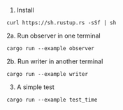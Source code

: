 

1. Install

`curl https://sh.rustup.rs -sSf | sh`

2a. Run observer in one terminal

`cargo run --example observer`

2b. Run writer in another terminal

`cargo run --example writer`

3. A simple test

`cargo run --example test_time`
